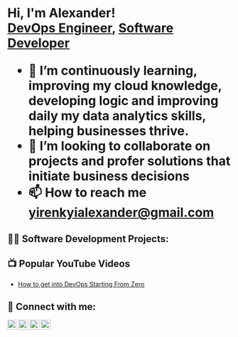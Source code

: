 <h1>Hi, I'm Alexander! <br/><a href="https://github.com/yirenkyialexander">DevOps Engineer</a>, <a href="https://www.linkedin.com/in/alexanderyirenkyi/">Software Developer</a>

- 🌱 I’m continuously learning, improving my cloud knowledge, developing logic and improving daily my data analytics skills, helping businesses thrive.
- 💞️ I’m looking to collaborate on projects and profer solutions that initiate business decisions
- 📫 How to reach me yirenkyialexander@gmail.com

<h2>👨‍💻 Software Development Projects:</h2>
<!---
- <b>Data Structures and Algorithms Practice (AlgoExpert)</b>
  - [Praciting DS & Algos in Python](https://github.com/joshmadakor1/Algorithms-Practice)
- <b>PowerShell</b>
  - [Windows EventLog: Failed RDP Logins Source IP to full GeoData Conversion](https://github.com/joshmadakor1/Sentinel-Lab)
-->

<h2>📺 Popular YouTube Videos</h2>

- [How to get into DevOps Starting From Zero](Loading...)


<h2> 🤳 Connect with me:</h2>

[<img align="left" alt="yirenkyialexander | YouTube" width="22px" src="https://cdn.jsdelivr.net/npm/simple-icons@v3/icons/youtube.svg" />][youtube]
[<img align="left" alt="yirenkyialexander | Twitter" width="22px" src="https://cdn.jsdelivr.net/npm/simple-icons@v3/icons/twitter.svg" />][twitter]
[<img align="left" alt="yirenkyialexander | LinkedIn" width="22px" src="https://cdn.jsdelivr.net/npm/simple-icons@v3/icons/linkedin.svg" />][linkedin]
[<img align="left" alt="yirenkyialexander | Instagram" width="22px" src="https://cdn.jsdelivr.net/npm/simple-icons@v3/icons/instagram.svg" />][instagram]

[twitter]: Loading...
[youtube]: Loading....
[instagram]: https://www.instagram.com/alex_yirenkyi/
[linkedin]: https://www.linkedin.com/in/alexanderyirenkyi/

<!---
yirenkyialexander/yirenkyialexander is a ✨ special ✨ repository because its `README.md` (this file) appears on your GitHub profile.
You can click the Preview link to take a look at your changes.

- 🔭 I’m currently working on ...
- 🌱 I’m currently learning ...
- 👯 I’m looking to collaborate on ...
- 🤔 I’m looking for help with ...
- 💬 Ask me about ...
- 📫 How to reach me: ...
- 😄 Pronouns: ...
- ⚡ Fun fact: ...
-->
